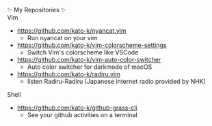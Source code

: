 ✨ My Repositories ✨ </br>
Vim
- https://github.com/kato-k/nyancat.vim 
  - Run nyancat on your vim
- https://github.com/kato-k/vim-colorscheme-settings
  - Switch Vim's colorscheme like VSCode
- https://github.com/kato-k/vim-auto-color-switcher
  - Auto color switcher for darkmode of macOS
- https://github.com/kato-k/radiru.vim
  - listen Radiru-Radiru (Japanese internet radio provided by NHK)

Shell
- https://github.com/kato-k/github-grass-cli
  - See your github activities on a terminal
